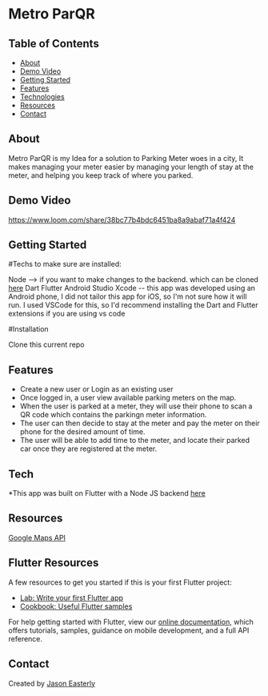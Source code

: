 # Metro ParQR


## Table of Contents

* [About](#about) 
* [Demo Video](#demo_video)
* [Getting Started](#getting_started)             
* [Features](#features)
* [Technologies](#technologies)
* [Resources](#resources)
* [Contact](#contact)


## About

Metro ParQR is my Idea for a solution to Parking Meter woes in a city, It makes managing your meter easier by managing your length of stay at the meter, and helping you keep track of where you parked. 

## Demo Video

https://www.loom.com/share/38bc77b4bdc6451ba8a9abaf71a4f424

## Getting Started
 

#Techs to make sure are installed:

Node  --> if you want to make changes to the backend. which can be cloned [here](https://github.com/jason1110/metro-parQR-be)
Dart
Flutter
Android Studio
Xcode -- this app was developed using an Android phone, I did not tailor this app for iOS, so I'm not sure how it will run.
I used VSCode for this, so I'd recommend installing the Dart and Flutter extensions if you are using vs code

#Installation

Clone this current repo

## Features

* Create a new user or Login as an existing user
* Once logged in, a user view available parking meters on the map.
* When the user is parked at a meter, they will use their phone to scan a QR code which contains the parkingn meter information.
* The user can then decide to stay at the meter and pay the meter on their phone for the desired amount of time. 
* The user will be able to add time to the meter, and locate their parked car once they are registered at the meter. 


## Tech

*This app was built on Flutter with a Node JS backend [here](https://github.com/jason1110/metro-parQR-be)
    
## Resources

[Google Maps API](https://cloud.google.com/maps-platform)


## Flutter Resources


A few resources to get you started if this is your first Flutter project:

- [Lab: Write your first Flutter app](https://flutter.dev/docs/get-started/codelab)
- [Cookbook: Useful Flutter samples](https://flutter.dev/docs/cookbook)

For help getting started with Flutter, view our
[online documentation](https://flutter.dev/docs), which offers tutorials,
samples, guidance on mobile development, and a full API reference.



## Contact

Created by [Jason Easterly](https://www.linkedin.com/in/jason-e-72522990/)






